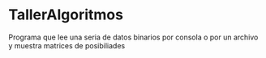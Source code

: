 # TallerAlgoritmos
Programa que lee una seria de datos binarios por consola o por un archivo y muestra matrices de posibiliades
